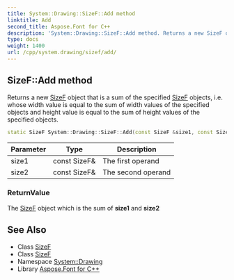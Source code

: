 ```yaml
---
title: System::Drawing::SizeF::Add method
linktitle: Add
second_title: Aspose.Font for C++
description: 'System::Drawing::SizeF::Add method. Returns a new SizeF object that is a sum of the specified SizeF objects, i.e. whose width value is equal to the sum of width values of the specified objects and height value is equal to the sum of height values of the specified objects in C++.'
type: docs
weight: 1400
url: /cpp/system.drawing/sizef/add/
---
```

## SizeF::Add method


Returns a new [SizeF](../) object that is a sum of the specified [SizeF](../) objects, i.e. whose width value is equal to the sum of width values of the specified objects and height value is equal to the sum of height values of the specified objects.

```cpp
static SizeF System::Drawing::SizeF::Add(const SizeF &size1, const SizeF &size2)
```


| Parameter | Type | Description |
| --- | --- | --- |
| size1 | const SizeF\& | The first operand |
| size2 | const SizeF\& | The second operand |

### ReturnValue

The [SizeF](../) object which is the sum of **size1** and **size2**

## See Also

* Class [SizeF](../)
* Class [SizeF](../)
* Namespace [System::Drawing](../../)
* Library [Aspose.Font for C++](../../../)

